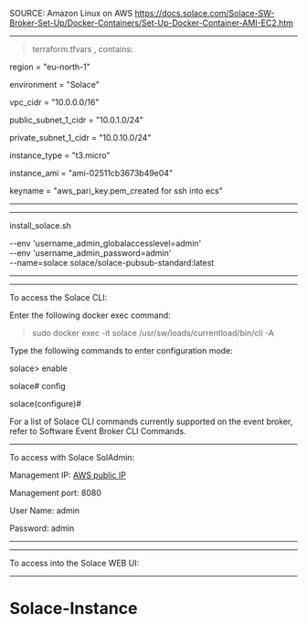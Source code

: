 SOURCE: Amazon Linux on AWS
https://docs.solace.com/Solace-SW-Broker-Set-Up/Docker-Containers/Set-Up-Docker-Container-AMI-EC2.htm

---

> terraform.tfvars , contains:

region               = "eu-north-1"

environment          = "Solace"

vpc_cidr             = "10.0.0.0/16"

public_subnet_1_cidr = "10.0.1.0/24"

private_subnet_1_cidr = "10.0.10.0/24"

instance_type = "t3.micro"

instance_ami  = "ami-02511cb3673b49e04"

keyname       = "aws_pari_key.pem_created for ssh into ecs"

---
--- 
install_solace.sh

--env 'username_admin_globalaccesslevel=admin' \
--env 'username_admin_password=admin' \
--name=solace solace/solace-pubsub-standard:latest

---

--- 
To access the Solace CLI:

Enter the following docker exec command:

>sudo docker exec -it solace /usr/sw/loads/currentload/bin/cli -A

Type the following commands to enter configuration mode:

solace> enable

solace# config

solace(configure)#

For a list of Solace CLI commands currently supported on the event broker, refer to Software Event Broker CLI Commands.

---

To access with Solace SolAdmin:

Management IP:  [AWS public IP]

Management port:  8080

User Name: admin

Password: admin

---

--- 
To access into the Solace WEB UI:

[AWS public IP]:8080

---
# Solace-Instance
